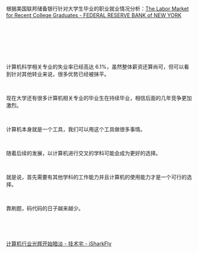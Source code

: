 <p>根据美国联邦储备银行针对大学生毕业的职业就业情况分析：<a href="https://www.newyorkfed.org/research/college-labor-market#--:explore:outcomes-by-major" rel="nofollow" title="The Labor Market for Recent College Graduates - FEDERAL RESERVE BANK of NEW YORK">The Labor Market for Recent College Graduates - FEDERAL RESERVE BANK of NEW YORK</a></p> <br><p style="text-align:center"><img alt="" src="https://i-blog.csdnimg.cn/direct/992598223ad24b629d25e855e6a5a20d.jpeg" /></p> <br><p></p> <br><p>计算机科学相关专业的失业率已经高达 6.1%，虽然整体薪资还算尚可，但可以看到针对其他转业来说，很多优势已经被抹平。</p> <br><p>现在大学还有很多计算机相关专业的毕业生在持续毕业，相信后面的几年竞争更加激烈。</p> <br><p>计算机本身就是一个工具，我们可以用这个工具做很多事情。</p> <br><p>随着后续的发展，以计算机进行交叉的学科可能会成为更好的选择。</p> <br><p>就是说，首先需要有其他学科的工作能力并且计算机的使用能力才是一个可行的选择。</p> <br><p>靠刷题，码代码的日子越来越少。</p> <br><p></p> <br><p><a href="https://www.isharkfly.com/t/topic/17412" rel="nofollow" title="计算机行业光辉开始暗淡 - 技术宅 - iSharkFly">计算机行业光辉开始暗淡 - 技术宅 - iSharkFly</a></p>